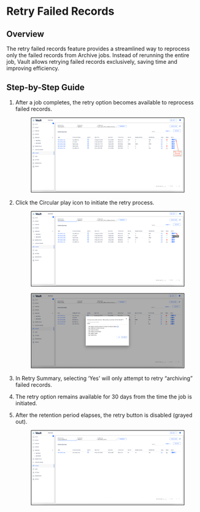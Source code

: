 # Retry Failed Records

## Overview

The retry failed records feature provides a streamlined way to reprocess only the failed records from Archive jobs. Instead of rerunning the entire job, Vault allows retrying failed records exclusively, saving time and improving efficiency.

## Step-by-Step Guide

1.  After a job completes, the retry option becomes available to reprocess failed records.

    <figure><img src="../../../../.gitbook/assets/image.png" alt=""><figcaption></figcaption></figure>
2.  Click the Circular play icon to initiate the retry process.

    <figure><img src="../../../../.gitbook/assets/image (1).png" alt=""><figcaption></figcaption></figure>

    <figure><img src="../../../../.gitbook/assets/image (2).png" alt=""><figcaption></figcaption></figure>
3. In Retry Summary, selecting ‘Yes' will only attempt to retry “archiving” failed records.
4. The retry option remains available for 30 days from the time the job is initiated.
5.  After the retention period elapses, the retry button is disabled (grayed out).

    <figure><img src="../../../../.gitbook/assets/image (3).png" alt=""><figcaption></figcaption></figure>
